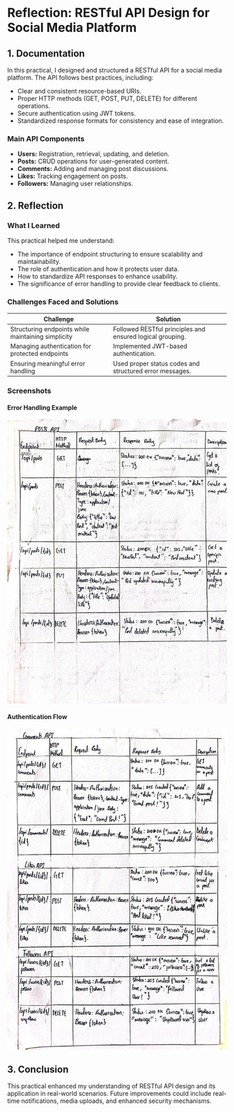 # Reflection: RESTful API Design for Social Media Platform

## 1. Documentation

In this practical, I designed and structured a RESTful API for a social media platform. The API follows best practices, including:

- Clear and consistent resource-based URIs.
- Proper HTTP methods (GET, POST, PUT, DELETE) for different operations.
- Secure authentication using JWT tokens.
- Standardized response formats for consistency and ease of integration.

### Main API Components

- **Users:** Registration, retrieval, updating, and deletion.
- **Posts:** CRUD operations for user-generated content.
- **Comments:** Adding and managing post discussions.
- **Likes:** Tracking engagement on posts.
- **Followers:** Managing user relationships.

## 2. Reflection

### What I Learned

This practical helped me understand:
- The importance of endpoint structuring to ensure scalability and maintainability.
- The role of authentication and how it protects user data.
- How to standardize API responses to enhance usability.
- The significance of error handling to provide clear feedback to clients.

### Challenges Faced and Solutions

| Challenge                                         | Solution                                          |
|--------------------------------------------------|--------------------------------------------------|
| Structuring endpoints while maintaining simplicity | Followed RESTful principles and ensured logical grouping. |
| Managing authentication for protected endpoints   | Implemented JWT-based authentication.            |
| Ensuring meaningful error handling                | Used proper status codes and structured error messages. |

### Screenshots
#### Error Handling Example
![Error Handling](Image2.jpg)

#### Authentication Flow
![Authentication Flow](Image3.jpg)

## 3. Conclusion

This practical enhanced my understanding of RESTful API design and its application in real-world scenarios. Future improvements could include real-time notifications, media uploads, and enhanced security mechanisms.
